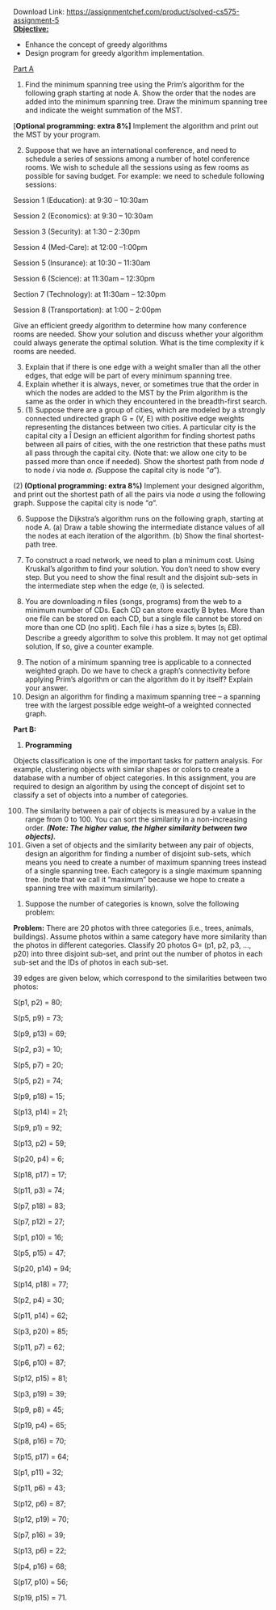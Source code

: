 Download Link: https://assignmentchef.com/product/solved-cs575-assignment-5
<br>
<strong><u>Objective: </u></strong>

<ul>

 <li>Enhance the concept of greedy algorithms</li>

 <li>Design program for greedy algorithm implementation.</li>

</ul>

<u>Part A </u>

<ol>

 <li> Find the minimum spanning tree using the Prim’s algorithm for the following graph starting at node A. Show the order that the nodes are added into the minimum spanning tree. Draw the minimum spanning tree and indicate the weight summation of the MST.</li>

</ol>

[<strong>Optional programming: extra 8%]</strong> Implement the algorithm and print out the MST by your program.

<ol start="2">

 <li> Suppose that we have an international conference, and need to schedule a series of sessions among a number of hotel conference rooms. We wish to schedule all the sessions using as few rooms as possible for saving budget. For example: we need to schedule following sessions:</li>

</ol>

Session 1 (Education): at 9:30 – 10:30am

Session 2 (Economics): at 9:30 – 10:30am

Session 3 (Security):  at  1:30 – 2:30pm

Session 4 (Med-Care):   at 12:00 –1:00pm

Session 5 (Insurance):  at 10:30 – 11:30am

Session 6 (Science):  at 11:30am – 12:30pm

Section 7 (Technology):  at  11:30am  – 12:30pm

Session 8 (Transportation):  at 1:00 – 2:00pm

Give an efficient greedy algorithm to determine how many conference rooms are needed. Show your solution and discuss whether your algorithm could always generate the optimal solution. What is the time complexity if k rooms are needed.




<ol start="3">

 <li> Explain that if there is one edge with a weight smaller than all the other edges, that edge will be part of every minimum spanning tree.</li>

 <li> Explain whether it is always, never, or sometimes true that the order in which the nodes are added to the MST by the Prim algorithm is the same as the order in which they encountered in the breadth-first search.</li>

 <li>(1)  Suppose there are a group of cities, which are modeled by a strongly connected undirected graph G = (V, E) with positive edge weights representing the distances between two cities. A particular city is the capital city a Î Design an efficient algorithm for finding shortest paths between all pairs of cities, with the one restriction that these paths must all pass through the capital city. (Note that: we allow one city to be passed more than once if needed). Show the shortest path from node <em>d</em> to node <em>i</em> via node <em>a. (</em>Suppose the capital city is node “<em>a</em>”).</li>

</ol>

(2)<strong> (Optional programming: extra 8%)</strong> Implement your designed algorithm, and print out the shortest path of all the pairs via node <em>a</em> using the following graph. Suppose the capital city is node “<em>a</em>”.

<ol start="6">

 <li> Suppose the Dijkstra’s algorithm runs on the following graph, starting at node A. (a) Draw a table showing the intermediate distance values of all the nodes at each iteration of the algorithm. (b) Show the final shortest-path tree.</li>

</ol>




<ol start="7">

 <li> To construct a road network, we need to plan a minimum cost. Using Kruskal’s algorithm to find your solution. You don’t need to show every step. But you need to show the final result and the disjoint sub-sets in the intermediate step when the edge (e, i) is selected.</li>

</ol>




<ol start="8">

 <li> You are downloading <em>n</em> files (songs, programs) from the web to a minimum number of CDs. Each CD can store exactly B bytes. More than one file can be stored on each CD, but a single file cannot be stored on more than one CD (no split).  Each file <em>i</em> has a size <em>s</em><sub>i</sub> bytes (<em>s</em><sub>i</sub> £B). Describe a greedy algorithm to solve this problem. It may not get optimal solution, If so, give a counter example.</li>

</ol>

<strong> </strong>

<ol start="9">

 <li>The notion of a minimum spanning tree is applicable to a connected weighted graph. Do we have to check a graph’s connectivity before applying Prim’s algorithm or can the algorithm do it by itself? Explain your answer.</li>

 <li> Design an algorithm for finding a maximum spanning tree – a spanning tree with the largest possible edge weight–of a weighted connected graph.</li>

</ol>

<strong> </strong>

<strong>Part B:</strong>

<strong> </strong>

<ol>

 <li><strong> Programming</strong></li>

</ol>

Objects classification is one of the important tasks for pattern analysis. For example, clustering objects with similar shapes or colors to create a database with a number of object categories. In this assignment, you are required to design an algorithm by using the concept of disjoint set to classify a set of objects into a number of categories.




<ol start="100">

 <li>The similarity between a pair of objects is measured by a value in the range from 0 to 100. You can sort the similarity in a non-increasing order. <strong><em>(Note: The higher value, the higher similarity between two objects).</em></strong></li>

 <li>Given a set of objects and the similarity between any pair of objects, design an algorithm for finding a number of disjoint sub-sets, which means you need to create a number of maximum spanning trees instead of a single spanning tree. Each category is a single maximum spanning tree. (note that we call it “maximum” because we hope to create a spanning tree with maximum similarity).</li>

</ol>




<ol>

 <li>Suppose the number of categories is known, solve the following problem:</li>

</ol>




<strong> Problem:</strong> There are 20 photos with three categories (i.e., trees, animals, buildings). Assume photos within a same category have more similarity than the photos in different categories. Classify 20 photos G= (p1, p2, p3, …, p20) into three disjoint sub-set, and print out the number of photos in each sub-set and the IDs of photos in each sub-set.




39 edges are given below, which correspond to the similarities between two photos:




S(p1, p2) = 80;

S(p5, p9) = 73;

S(p9, p13) = 69;

S(p2, p3) = 10;

S(p5, p7) = 20;

S(p5, p2) = 74;

S(p9, p18) = 15;

S(p13, p14) = 21;

S(p9, p1) = 92;

S(p13, p2) = 59;

S(p20, p4) = 6;

S(p18, p17) = 17;

S(p11, p3) = 74;

S(p7, p18) = 83;

S(p7, p12) = 27;

S(p1, p10) = 16;

S(p5, p15) = 47;

S(p20, p14) = 94;

S(p14, p18) = 77;

S(p2, p4) = 30;

S(p11, p14) = 62;

S(p3, p20) = 85;

S(p11, p7) = 62;

S(p6, p10) = 87;

S(p12, p15) = 81;

S(p3, p19) = 39;

S(p9, p8) = 45;

S(p19, p4) = 65;

S(p8, p16) = 70;

S(p15, p17) = 64;

S(p1, p11) = 32;

S(p11, p6) = 43;

S(p12, p6) = 87;

S(p12, p19) = 70;

S(p7, p16) = 39;

S(p13, p6) = 22;

S(p4, p16) = 68;

S(p17, p10) = 56;

S(p19, p15) = 71.